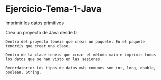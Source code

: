 # Ejercicio-Tema-1-Java
Imprimir los datos primitivos 

Crea un proyecto de Java desde 0

    Dentro del proyecto tenéis que crear un paquete. En el paquete tendréis que crear una clase.

    Dentro de la clase tenéis que crear el método main e imprimir todos los datos que se han visto en las sesiones.

    Recordatorio: Los tipos de datos más comunes son int, long, double, boolean, String.
